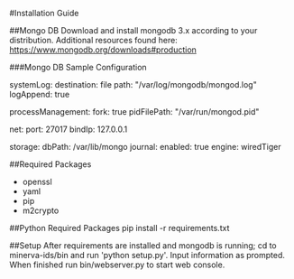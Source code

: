#Installation Guide

##Mongo DB
Download and install mongodb 3.x according to your distribution.  Additional resources found here: https://www.mongodb.org/downloads#production

###Mongo DB Sample Configuration

systemLog:
    destination: file
    path: "/var/log/mongodb/mongod.log"
    logAppend: true

processManagement:
    fork: true
    pidFilePath: "/var/run/mongod.pid"

net:
    port: 27017
    bindIp: 127.0.0.1

storage:
    dbPath: /var/lib/mongo
    journal:
        enabled: true
    engine: wiredTiger

##Required Packages
- openssl
- yaml
- pip
- m2crypto

##Python Required Packages
pip install -r requirements.txt

##Setup
After requirements are installed and mongodb is running; cd to minerva-ids/bin and run 'python setup.py'.  Input information as prompted.  When finished run bin/webserver.py to start web console.
